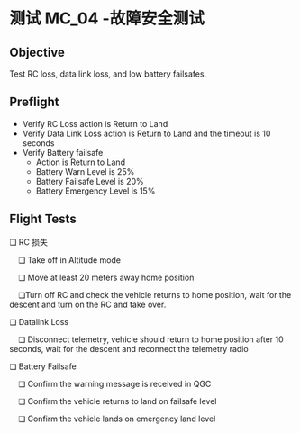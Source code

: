 # 测试 MC_04 -故障安全测试

## Objective

Test RC loss, data link loss, and low battery failsafes.

## Preflight

- Verify RC Loss action is Return to Land
- Verify Data Link Loss action is Return to Land and the timeout is 10 seconds
- Verify Battery failsafe
    - Action is Return to Land
    - Battery Warn Level is 25%
    - Battery Failsafe Level is 20%
    - Battery Emergency Level is 15%

## Flight Tests

❏ RC 损失

&nbsp;&nbsp;&nbsp;&nbsp;❏ Take off in Altitude mode

&nbsp;&nbsp;&nbsp;&nbsp;❏ Move at least 20 meters away home position

&nbsp;&nbsp;&nbsp;&nbsp;❏Turn off RC and check the vehicle returns to home position, wait for the descent and turn on the RC and take over.

❏ Datalink Loss

&nbsp;&nbsp;&nbsp;&nbsp;❏ Disconnect telemetry, vehicle should return to home position after 10 seconds, wait for the descent and reconnect the telemetry radio

❏ Battery Failsafe

&nbsp;&nbsp;&nbsp;&nbsp;❏ Confirm the warning message is received in QGC

&nbsp;&nbsp;&nbsp;&nbsp;❏ Confirm the vehicle returns to land on failsafe level

&nbsp;&nbsp;&nbsp;&nbsp;❏ Confirm the vehicle lands on emergency land level
